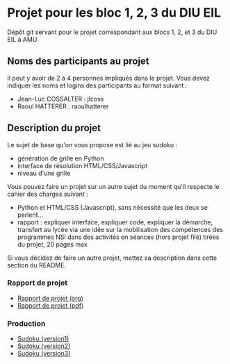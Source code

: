# Projet pour les bloc 1, 2, 3 du DIU EIL

Dépôt git servant pour le projet correspondant aux blocs 1, 2, et 3 du DIU EIL à AMU

## Noms des participants au projet

Il peut y avoir de 2 à 4 personnes impliqués dans le projet. Vous devez indiquer les noms et logins des participants au format suivant :

- Jean-Luc COSSALTER : jlcoss
- Raoul HATTERER : raoulhatterer

## Description du projet

Le sujet de base qu'on vous propose est lié au jeu sudoku :

- génération de grille en Python
- interface de résolution HTML/CSS/Javascript
- niveau d'une grille

Vous pouvez faire un projet sur un autre sujet du moment qu'il respecte le cahier des charges suivant :

- Python et HTML/CSS (Javascript), sans nécessité que les deux se parlent…
- rapport : expliquer interface, expliquer code, expliquer la démarche, transfert au lycée via une idée sur la mobilisation des compétences des programmes NSI dans des activités en séances (hors projet filé) tirées du projet, 20 pages max

Si vous décidez de faire un autre projet, mettez sa description dans cette section du README. 

### Rapport de projet


* [Rapport de projet (org)](https://github.com/L2InfoAMU/diu-eil-project123-lycee_mediterranee/blob/master/rapport_projet_sudoku.org)
* [Rapport de projet (pdf)](https://github.com/L2InfoAMU/diu-eil-project123-lycee_mediterranee/blob/master/rapport_projet_sudoku.pdf)

### Production
* [Sudoku (version1)](https://github.com/L2InfoAMU/diu-eil-project123-lycee_mediterranee/blob/master/sudoku.py)
* [Sudoku (version2)](https://github.com/L2InfoAMU/diu-eil-project123-lycee_mediterranee/blob/master/Jouer.py)
* [Sudoku (version3)](https://github.com/L2InfoAMU/diu-eil-project123-lycee_mediterranee/blob/master/Sudoku_jouable-1.html)

